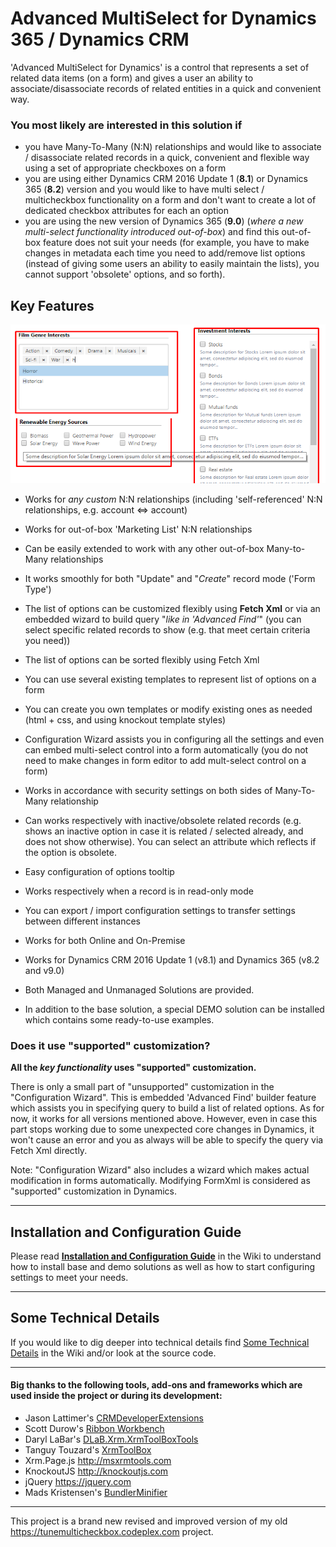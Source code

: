 # Advanced MultiSelect for Dynamics 365 / Dynamics CRM 

'Advanced MultiSelect for Dynamics' is a control that represents a set of related data items (on a form) and gives a user an ability to associate/disassociate records of related entities in a quick and convenient way.

### You most likely are interested in this solution if

* you have Many-To-Many (N:N) relationships and would like to associate / disassociate related records in a quick, convenient and flexible way using a set of appropriate checkboxes on a form
* you are using either Dynamics CRM 2016 Update 1 (**8.1**) or Dynamics 365 (**8.2**) version and you would like to have multi select / multicheckbox functionality on a form and don't want to create a lot of dedicated checkbox attributes for each an option
* you are using the new version of Dynamics 365 (**9.0**) (_where a new multi-select functionality introduced out-of-box_) and find this out-of-box feature does not suit your needs (for example, you have to make changes in metadata each time you need to add/remove list options (instead of giving some users an ability to easily maintain the lists), you cannot support 'obsolete' options, and so forth). 

## Key Features

![MultSelect Control on Form](Docs/Images/Demo_01.png)

* Works for _any custom_ N:N relationships (including 'self-referenced' N:N relationships, e.g. account <=> account)
* Works for out-of-box 'Marketing List' N:N relationships
* Can be easily extended to work with any other out-of-box Many-to-Many relationships

* It works smoothly for both "Update" and "_Create_" record mode ('Form Type')
* The list of options can be customized flexibly using **Fetch Xml** or via an embedded wizard to build query "_like in 'Advanced Find'_" (you can select specific related records to show (e.g. that meet certain criteria you need))
* The list of options can be sorted flexibly using Fetch Xml
* You can use several existing templates to represent list of options on a form 
* You can create you own templates or modify existing ones as needed (html + css, and using knockout template styles)
* Configuration Wizard assists you in configuring all the settings and even can embed multi-select control into a form automatically (you do not need to make changes in form editor to add mult-select control on a form)

* Works in accordance with security settings on both sides of Many-To-Many relationship  
* Can works respectively with inactive/obsolete related records (e.g. shows an inactive option in case it is related / selected already, and does not show otherwise). You can select an attribute which reflects if the option is obsolete. 
* Easy configuration of options tooltip 
* Works respectively when a record is in read-only mode
* You can export / import configuration settings to transfer settings between different instances

* Works for both Online and On-Premise
* Works for Dynamics CRM 2016 Update 1 (v8.1) and Dynamics 365 (v8.2 and v9.0)

* Both Managed and Unmanaged Solutions are provided.  
* In addition to the base solution, a special DEMO solution can be installed which contains some ready-to-use examples.


### Does it use "supported" customization?
**All the _key functionality_ uses "supported" customization.** 

There is only a small part of "unsupported" customization in the "Configuration Wizard". This is embedded 'Advanced Find' builder feature which assists you in specifying query to build a list of related options. As for now, it works for all versions mentioned above. However, even in case this part stops working due to some unexpected core changes in Dynamics, it won't cause an error and you as always will be able to specify the query via Fetch Xml directly.

Note: "Configuration Wizard" also includes a wizard which makes actual modification in forms automatically. Modifying FormXml is considered as "supported" customization in Dynamics.

***

## Installation and Configuration Guide

Please read **[Installation and Configuration Guide](https://github.com/khorozhansky/Advanced-MultiSelect-for-Dynamics/wiki/Installation-and-Configuration-Guide)** in the Wiki to understand how to install base and demo solutions as well as how to start configuring settings to meet your needs.   

***

## Some Technical Details

If you would like to dig deeper into technical details find [Some Technical Details](https://github.com/khorozhansky/Advanced-MultiSelect-for-Dynamics/wiki/Some-Technical-Details) in the Wiki and/or look at the source code.

***

#### Big thanks to the following tools, add-ons and frameworks which are used inside the project or during its development:

* Jason Lattimer's [CRMDeveloperExtensions](https://github.com/jlattimer/CRMDeveloperExtensions)
* Scott Durow's [Ribbon Workbench](https://www.xrmtoolbox.com/plugins/RibbonWorkbench2016)
* Daryl LaBar's [DLaB.Xrm.XrmToolBoxTools](https://github.com/daryllabar/DLaB.Xrm.XrmToolBoxTools)
* Tanguy Touzard's [XrmToolBox](https://www.xrmtoolbox.com)
* Xrm.Page.js http://msxrmtools.com 
* KnockoutJS http://knockoutjs.com
* jQuery https://jquery.com
* Mads Kristensen's [BundlerMinifier](https://github.com/madskristensen/BundlerMinifier) 

***

This project is a brand new revised and improved version of my old https://tunemulticheckbox.codeplex.com project.
